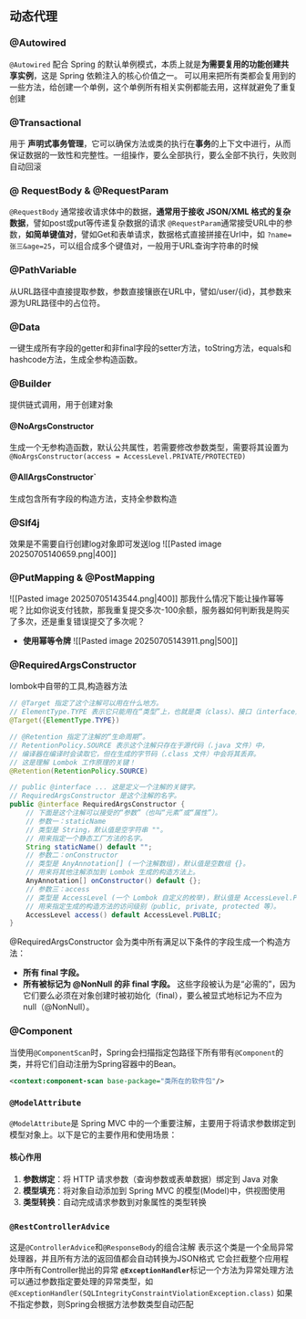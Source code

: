 ## **动态代理**

### @Autowired
  `@Autowired` 配合 Spring 的默认单例模式，本质上就是​**​为需要复用的功能创建共享实例​**​，这是 Spring 依赖注入的核心价值之一。
  可以用来把所有类都会复用到的一些方法，给创建一个单例，这个单例所有相关实例都能去用，这样就避免了重复创建

### @Transactional
  用于 ​**​声明式事务管理​**​，它可以确保方法或类的执行在 ​**​事务​**​ 的上下文中进行，从而保证数据的一致性和完整性。一组操作，要么全部执行，要么全部不执行，失败则自动回滚

### @ RequestBody & @RequestParam
  `@RequestBody` 通常接收请求体中的数据​，**通常用于接收 JSON/XML 格式的复杂数据**，譬如post或put等传递复杂数据的请求
   `@RequestParam`通常接受URL中的参数，**如简单键值对**，譬如Get和表单请求，数据格式直接拼接在Url中，如 `?name=张三&age=25`，可以组合成多个键值对，一般用于URL查询字符串的时候

### @PathVariable
 从URL路径中直接提取参数，参数直接镶嵌在URL中，譬如/user/{id}，其参数来源为URL路径中的占位符。

### @Data
 一键生成所有字段的getter和非final字段的setter方法，toString方法，equals和hashcode方法，生成全参构造函数。

### @Builder
 提供链式调用，用于创建对象

#### @NoArgsConstructor
 生成一个无参构造函数，默认公共属性，若需要修改参数类型，需要将其设置为`@NoArgsConstructor(access = AccessLevel.PRIVATE/PROTECTED)`
#### @AllArgsConstructor`
 生成包含所有字段的构造方法，支持全参数构造
### @Slf4j
 效果是不需要自行创建log对象即可发送log
 ![[Pasted image 20250705140659.png|400]]

### @PutMapping & @PostMapping
![[Pasted image 20250705143544.png|400]]
 那我什么情况下能让操作幂等呢？比如你说支付钱款，那我重复提交多次-100余额，服务器如何判断我是购买了多次，还是重复错误提交了多次呢？
 - **使用幂等令牌**
  ![[Pasted image 20250705143911.png|500]]
### @RequiredArgsConstructor
lombok中自带的工具,构造器方法
```java
// @Target 指定了这个注解可以用在什么地方。
// ElementType.TYPE 表示它只能用在“类型”上，也就是类（class）、接口（interface）或枚举（enum）的定义之前。
@Target({ElementType.TYPE})

// @Retention 指定了注解的“生命周期”。
// RetentionPolicy.SOURCE 表示这个注解只存在于源代码（.java 文件）中，
// 编译器在编译时会读取它，但在生成的字节码（.class 文件）中会将其丢弃。
// 这是理解 Lombok 工作原理的关键！
@Retention(RetentionPolicy.SOURCE)

// public @interface ... 这是定义一个注解的关键字。
// RequiredArgsConstructor 是这个注解的名字。
public @interface RequiredArgsConstructor {
    // 下面是这个注解可以接受的“参数”（也叫“元素”或“属性”）。
    // 参数一：staticName
    // 类型是 String，默认值是空字符串 ""。
    // 用来指定一个静态工厂方法的名字。
    String staticName() default "";
    // 参数二：onConstructor
    // 类型是 AnyAnnotation[] (一个注解数组)，默认值是空数组 {}。
    // 用来将其他注解添加到 Lombok 生成的构造方法上。
    AnyAnnotation[] onConstructor() default {};
    // 参数三：access
    // 类型是 AccessLevel (一个 Lombok 自定义的枚举)，默认值是 AccessLevel.PUBLIC。
    // 用来指定生成的构造方法的访问级别（public, private, protected 等）。
    AccessLevel access() default AccessLevel.PUBLIC;
}
```
@RequiredArgsConstructor 会为类中所有满足以下条件的字段生成一个构造方法：
- **所有 final 字段。**
- **所有被标记为 @NonNull 的非 final 字段。**
这些字段被认为是“必需的”，因为它们要么必须在对象创建时被初始化（final），要么被显式地标记为不应为 null（@NonNull）。

### @Component
当使用`@ComponentScan`时，Spring会扫描指定包路径下所有带有`@Component`的类，并将它们自动注册为Spring容器中的Bean。
```xml
<context:component-scan base-package="类所在的软件包"/>
```
### `@ModelAttribute`

`@ModelAttribute`是 Spring MVC 中的一个重要注解，主要用于将请求参数绑定到模型对象上。以下是它的主要作用和使用场景：
#### 核心作用
1. ​**​参数绑定​**​：将 HTTP 请求参数（查询参数或表单数据）绑定到 Java 对象
2. ​**​模型填充​**​：将对象自动添加到 Spring MVC 的模型(Model)中，供视图使用
3. ​**​类型转换​**​：自动完成请求参数到对象属性的类型转换

### **`@RestControllerAdvice`​**​
这是`@ControllerAdvice`和`@ResponseBody`的组合注解
表示这个类是一个全局异常处理器，并且所有方法的返回值都会自动转换为JSON格式
它会拦截整个应用程序中所有Controller抛出的异常
**`@ExceptionHandler`​**​
    标记一个方法为异常处理方法
    可以通过参数指定要处理的异常类型，如`@ExceptionHandler(SQLIntegrityConstraintViolationException.class)`
    如果不指定参数，则Spring会根据方法参数类型自动匹配